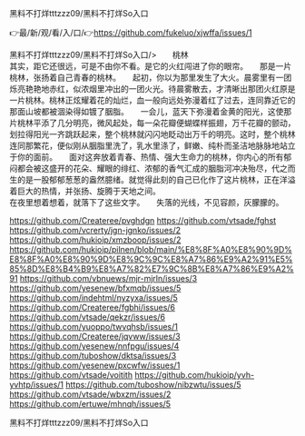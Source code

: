 黑料不打烊tttzzz09/黑料不打烊So入口

👉最/新/观/看/入/口/👉https://github.com/fukeluo/xjwffa/issues/1

黑料不打烊tttzzz09/黑料不打烊So入口/>　　桃林　　　　　　　　　　　　　　　　　　　其实，距它还很远，可是不由你不看。是它的火红闯进了你的眼帘。　　那是一片桃林，张扬着自己青春的桃林。　　起初，你以为那里发生了大火。晨雾里有一团烁亮艳艳地赤红，似浓烟里冲出的一团火光。待晨雾散去，才清晰出那团火红原是一片桃林。桃林正炫耀着花的灿烂，血一般向远处弥漫着红了过去，连同靠近它的那面山坡都被涸染得如镀了胭脂。　　一会儿，蓝天下弥漫着金黄的阳光，这使那片桃林平添了几分明亮，微风起处，每一朵花瓣便蝴蝶样振翅，万千花瓣的颤动，划拉得阳光一齐跳跃起来，整个桃林就闪闪地眨动出万千的明亮。这时，整个桃林连同那繁花，便似刚从胭脂里洗了，乳水里涤了，鲜嫩、纯朴而圣洁地脉脉地站立于你的面前。　　面对这奔放着青春、热情、强大生命力的桃林，你内心的所有郁闷都会被这盛开的花朵、耀眼的绯红、浓郁的香气汇成的胭脂河冲决殆尽，代之而生的是一股郁郁葱葱的盎然臆绪。就觉得此刻的自己已化作了这片桃林，正在洋溢着巨大的热情，并张扬、旋腾于天地之间。　　　　　　　　　　　　　　　　　　　　　　　　　　　　　　　　　　　　　　　　　　　　　　　　　　　　　　　　　　　　　　　　　　　　　　　　　　　　　　　　　　　　　　　　　　　　　　　　　　　　　　
　　在夜里想着想着，就落下了这些文字。　　失落的光线，不见容颜，灰朦朦的。


https://github.com/Createree/pvghdgn
https://github.com/vtsade/fghst
https://github.com/vcrerty/jgn-jgnko/issues/2
https://github.com/hukioip/xmzboop/issues/2
https://github.com/hukioip/pilnen/blob/main/%E8%8F%A0%E8%90%9D%E8%8F%A0%E8%90%9D%E8%9C%9C%E8%A7%86%E9%A2%91%E5%85%8D%E8%B4%B9%E8%A7%82%E7%9C%8B%E8%A7%86%E9%A2%91
https://github.com/vbnuews/mjr-mjrln/issues/3
https://github.com/yesenew/bfxmqb/issues/5
https://github.com/indehtml/nyzyxa/issues/5
https://github.com/Createree/fgbhi/issues/6
https://github.com/vtsade/qekzr/issues/6
https://github.com/yuoppo/twvqhsb/issues/1
https://github.com/Createree/jqvww/issues/3
https://github.com/yesenew/nnfpgu/issues/4
https://github.com/tuboshow/dktsa/issues/3
https://github.com/yesenew/pxcwfw/issues/1
https://github.com/vtsade/voitith
https://github.com/hukioip/yvh-yvhtp/issues/1
https://github.com/tuboshow/nibzwtu/issues/5
https://github.com/vtsade/wbxzm/issues/2
https://github.com/ertuwe/mhnqh/issues/5

黑料不打烊tttzzz09/黑料不打烊So入口

